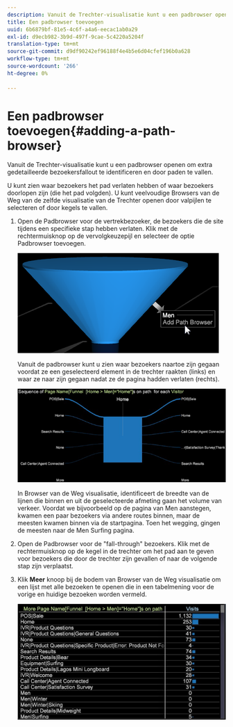 ```yaml
---
description: Vanuit de Trechter-visualisatie kunt u een padbrowser openen om extra gedetailleerde bezoekersfallout te identificeren en door paden te vallen.
title: Een padbrowser toevoegen
uuid: 6b6879bf-81e5-4c6f-a4a6-eecac1ab0a29
exl-id: d9ecb982-3b9d-497f-9cae-5c4220a5204f
translation-type: tm+mt
source-git-commit: d9df90242ef96188f4e4b5e6d04cfef196b0a628
workflow-type: tm+mt
source-wordcount: '266'
ht-degree: 0%

---
```


# Een padbrowser toevoegen{#adding-a-path-browser}

Vanuit de Trechter-visualisatie kunt u een padbrowser openen om extra gedetailleerde bezoekersfallout te identificeren en door paden te vallen.

<!-- <a id="section_874AAAA89CB440EA9EABC514E987B613"></a> -->

U kunt zien waar bezoekers het pad verlaten hebben of waar bezoekers doorlopen zijn (die het pad volgden). U kunt veelvoudige Browsers van de Weg van de zelfde visualisatie van de Trechter openen door valpijlen te selecteren of door kegels te vallen.

1. Open de Padbrowser voor de vertrekbezoeker, de bezoekers die de site tijdens een specifieke stap hebben verlaten. Klik met de rechtermuisknop op de vervolgkeuzepijl en selecteer de optie Padbrowser toevoegen.

   ![](assets/funnel_path_browser_1.png)

   Vanuit de padbrowser kunt u zien waar bezoekers naartoe zijn gegaan voordat ze een geselecteerd element in de trechter raakten (links) en waar ze naar zijn gegaan nadat ze de pagina hadden verlaten (rechts).

   ![](assets/funnel_path_browser_2.png)

   In Browser van de Weg visualisatie, identificeert de breedte van de lijnen die binnen en uit de geselecteerde afmeting gaan het volume van verkeer. Voordat we bijvoorbeeld op de pagina van Men aanstegen, kwamen een paar bezoekers via andere routes binnen, maar de meesten kwamen binnen via de startpagina. Toen het wegging, gingen de meesten naar de Men Surfing pagina.

1. Open de Padbrowser voor de &quot;fall-through&quot; bezoekers. Klik met de rechtermuisknop op de kegel in de trechter om het pad aan te geven voor bezoekers die door de trechter zijn gevallen of naar de volgende stap zijn verplaatst.
1. Klik **Meer** knoop bij de bodem van Browser van de Weg visualisatie om een lijst met alle bezoeken te openen die in een tabelmening voor de vorige en huidige bezoeken worden vermeld.

   ![](assets/path_browser_more.png)
